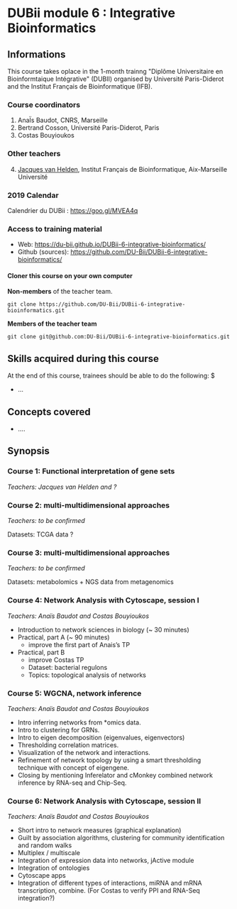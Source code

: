 
# DUBii module 6 : Integrative Bioinformatics


## Informations

This course takes oplace in the 1-month trainng "Diplôme Universitaire en Bioinformtaique Intégrative" (DUBII) organised by Université Paris-Diderot and the Institut Français de Bioinformatique (IFB). 

### Course coordinators

1. AnaÏs Baudot, CNRS, Marseille
2. Bertrand Cosson, Université Paris-Diderot, Paris
3. Costas Bouyioukos

### Other teachers

4.  [Jacques van Helden](https://orcid.org/0000-0002-8799-8584), Institut Français de Bioinformatique, Aix-Marseille Université

### 2019 Calendar

Calendrier du DUBii : <https://goo.gl/MVEA4q>

### Access to training material

- Web: <https://du-bii.github.io/DUBii-6-integrative-bioinformatics/>
- Github (sources): <https://github.com/DU-Bii/DUBii-6-integrative-bioinformatics/>

#### Cloner this course on your own computer

**Non-members** of the teacher team. 

```{bash}
git clone https://github.com/DU-Bii/DUBii-6-integrative-bioinformatics.git
```

**Members of the teacher team**

```{bash}
git clone git@github.com:DU-Bii/DUBii-6-integrative-bioinformatics.git
```


## Skills acquired during this course

At the end of this course, trainees should be able to do the following: $

- ...


## Concepts covered

- ....

## Synopsis

### Course 1: Functional interpretation of gene sets

*Teachers: Jacques van Helden and ?*

### Course 2: multi-multidimensional approaches

*Teachers: to be confirmed*

Datasets: TCGA data ? 

### Course 3: multi-multidimensional approaches

*Teachers: to be confirmed*

Datasets: metabolomics + NGS data from metagenomics

### Course 4: Network Analysis with Cytoscape, session I

*Teachers: Anaïs Baudot and Costas Bouyioukos*

- Introduction to network sciences in biology (~ 30 minutes)
- Practical, part A (~ 90 minutes)
    - improve the first part of Anais’s TP
- Practical, part B 
    - improve Costas TP 
    - Dataset: bacterial regulons
    - Topics: topological analysis of networks


### Course 5: WGCNA, network inference

*Teachers: Anaïs Baudot and Costas Bouyioukos*

- Intro inferring networks from *omics data.
- Intro to clustering for GRNs.
- Intro to eigen decomposition (eigenvalues, eigenvectors)
- Thresholding correlation matrices.
- Visualization of the network and interactions.
- Refinement of network topology by using a smart thresholding technique with concept of eigengene. 
- Closing by mentioning Inferelator and cMonkey combined network inference by RNA-seq and Chip-Seq.


### Course 6: Network Analysis with Cytoscape, session II

*Teachers: Anaïs Baudot and Costas Bouyioukos*

- Short intro to network measures (graphical explanation)
- Guilt by association algorithms, clustering for community identification and random walks
- Multiplex / multiscale
- Integration of expression data into networks, jActive module
- Integration of ontologies
- Cytoscape apps
- Integration of different types of interactions, miRNA and mRNA transcription, combine.
(For Costas to verify PPI and RNA-Seq integration?)



